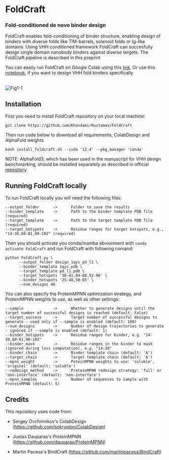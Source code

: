 <h1>FoldCraft</h1>

<h3>Fold-conditioned de novo binder design</h3>
FoldCraft enables fold-conditioning of binder structure, enabling design of binders with diverse folds like TIM-barrels, solenoid folds or Ig-like domains. 
Using VHH conditioned framework FoldCraft can succesfully design single domain nanobody binders against diverse tergets. The FoldCraft pipeline is described in this preprint

You can easily run FoldCraft on Google Colab using this <a href="https://colab.research.google.com/github/KhondamirRustamov/FoldCraft/blob/main/FoldCraft.ipynb">link</a>. Or use this <a href='https://colab.research.google.com/github/KhondamirRustamov/FoldCraft/blob/main/FoldCraft_VHH.ipynb'>notebook</a>, if you want to design VHH fold binders specifically
<br>
<br>


![Fig1-1](https://github.com/user-attachments/assets/b7612207-be45-410d-aaff-fc2586ea765e)


<h2>Installation</h2>

First you need to install FoldCraft repository on your local machine:

`git clone https://github.com/KhondamirRustamov/FoldCraft`

Then run code below to download all requirements, ColabDesign and AlphaFold weights

`bash install_foldcraft.sh --cuda '12.4' --pkg_manager 'conda'`

NOTE: AlphaFold3, which has been used in the manuscript for VHH design benchmarking, should be installed separately as described in official <a href='https://github.com/google-deepmind/alphafold3'>repository</a>

<h2>Running FoldCraft locally</h2>

To run FoldCraft locally you will need the following files:

```
--output_folder      ->      Folder to save the results
--binder_template    ->      Path to the binder template PDB file (required)
--target_template    ->      Path to the target template PDB file (required)
--target_hotspots    ->      Residue ranges for target hotspots, e.g., "14-30,80-81,90-102" (required)
```

Then you should activate you conda/mamba ebvionment with `conda activate FoldCraft` and run FoldCraft with following comand:
```
python FoldCraft.py \
      --output_folder design_1qys_pd_l1 \
      --binder_template 1qys.pdb \
      --target_template pd_l1.pdb \
      --target_hotspots '36-41,84-88,92-96' \
      --binder_hotspots '25-40,50-65' \
      --num_designs 40
```

You can also specify the ProteinMPNN optimization strategy, and ProteinMPNN weights to use, as well as other settings:
```
--sample             ->      Whether to generate designs until the target number of successful designs is reached (default: False)
--target_success     ->      Target number of successful designs to generate - used only if --sample is enabled (default: 100)
--num_designs        ->      Number of design trajectories to generate - ignored if --sample is enabled (default: 1)
--binder_hotspots    ->      Residue ranges for binder, e.g. "14-30,80-81,90-102"
--binder_mask        ->      Residue ranges in the binder to mask (ignored during loss computation), e.g. "14-30"
--binder_chain       ->      Binder template chain (default: 'A')
--target_chain       ->      Target template chain (default: 'A')
--mpnn_weight        ->      PoteinMPNN weights to use: 'soluble', 'original' (default: 'soluble')
--redesign_method    ->      ProteinMPNN redesign strategy: 'full' or 'non-interface' (default: 'non-interface')
--mpnn_samples       ->      Number of sequences to sample with ProteinMPNN (default: 5)
```

<h2>Credits</h2>

This repository uses code from:

* Sergey Ovchinnikov's ColabDesign (https://github.com/sokrypton/ColabDesign)

* Justas Dauparas's ProteinMPNN (https://github.com/dauparas/ProteinMPNN)

*   Martin Pacesa's BindCraft (https://github.com/martinpacesa/BindCraft)
